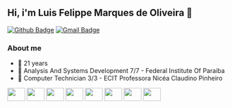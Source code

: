 ## Hi, i'm Luis Felippe Marques de Oliveira 👋
[![Github Badge](https://img.shields.io/badge/-Github-000?style=flat-square&logo=Github&logoColor=white&link=https://github.com/paulofreitasnt)](https://github.com/Luisffelipe)
[![Gmail Badge](https://img.shields.io/badge/-Gmail-c14438?style=flat-square&logo=Gmail&logoColor=white&link=mailto:seu_email)](mailto:luis.felippe@academico.ifpb.edu.br)

### About me
* :bust_in_silhouette: 21 years
* :school: Analysis And Systems Development 7/7 - Federal Institute Of Paraiba
* :school: Computer Technician 3/3 - ECIT Professora Nicéa Claudino Pinheiro 


<div style="display: inline-block">
  <img height="30" width="40" align="center" src="https://cdn.jsdelivr.net/gh/devicons/devicon/icons/html5/html5-original.svg" />
  <img height="30" width="40" align="center" src="https://cdn.jsdelivr.net/gh/devicons/devicon/icons/css3/css3-original-wordmark.svg" />
  <img height="30" width="40" align="center" src="https://cdn.jsdelivr.net/gh/devicons/devicon/icons/javascript/javascript-original.svg" />
  <img height="30" width="40" align="center" src="https://cdn.jsdelivr.net/gh/devicons/devicon/icons/react/react-original-wordmark.svg" />
  <img height="30" width="40" align="center" src="https://cdn.jsdelivr.net/gh/devicons/devicon/icons/nodejs/nodejs-original.svg" />
  <img height="30" width="40" align="center" src="https://cdn.jsdelivr.net/gh/devicons/devicon/icons/bootstrap/bootstrap-original-wordmark.svg" />
  <img height="30" width="40" align="center" src="https://cdn.jsdelivr.net/gh/devicons/devicon/icons/mongodb/mongodb-original-wordmark.svg" />
  <img height="30" width="40" align="center" src="https://cdn.jsdelivr.net/gh/devicons/devicon/icons/mysql/mysql-original-wordmark.svg" />
  
  
</div>
